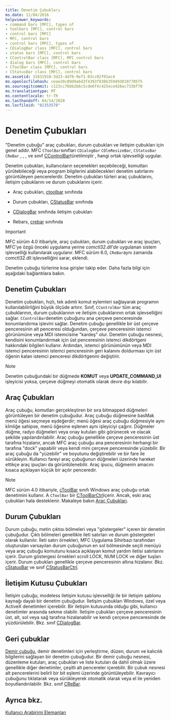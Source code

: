 ```yaml
---
title: Denetim Çubukları
ms.date: 11/04/2016
helpviewer_keywords:
- command bars [MFC], types of
- toolbars [MFC], control bars
- control bars [MFC]
- MFC, control bars
- control bars [MFC], types of
- CDialogBar class [MFC], control bars
- status bars [MFC], control bars
- CControlBar class [MFC], MFC control bars
- dialog bars [MFC], control bars
- CToolBar class [MFC], control bars
- CStatusBar class [MFC], control bars
ms.assetid: 31831910-3d23-4d70-9e71-03cc02f01ec4
ms.openlocfilehash: ceae20c89d9a6d3f4393f838b3594938107785f5
ms.sourcegitcommit: c123cc76bb2b6c5cde6f4c425ece420ac733bf70
ms.translationtype: MT
ms.contentlocale: tr-TR
ms.lasthandoff: 04/14/2020
ms.locfileid: "81353578"
---
```

# <a name="control-bars"></a>Denetim Çubukları

"Denetim çubuğu" araç çubukları, durum çubukları ve iletişim çubukları için genel addır. MFC `CToolBar`sınıfları `CDialogBar` `COleResizeBar`, `CStatusBar` `CReBar` , , , ve sınıf [CControlBar](../mfc/reference/ccontrolbar-class.md)türetilmiştir , hangi ortak işlevselliği uygular.

Denetim çubukları, kullanıcıların seçenekleri seçebileceği, komutları yürütebileceği veya program bilgilerini alabilecekleri denetim satırlarını görüntüleyen pencerelerdir. Denetim çubukları türleri araç çubuklarını, iletişim çubuklarını ve durum çubuklarını içerir.

- Araç çubukları, [ctoolbar](../mfc/reference/ctoolbar-class.md) sınıfında

- Durum çubukları, [CStatusBar](../mfc/reference/cstatusbar-class.md) sınıfında

- [CDialogBar](../mfc/reference/cdialogbar-class.md) sınıfında iletişim çubukları

- Rebars, [crebar](../mfc/reference/crebar-class.md) sınıfında

> [!IMPORTANT]
> MFC sürüm 4.0 itibariyle, araç çubukları, durum çubukları ve araç ipuçları, MFC'ye özgü önceki uygulama yerine *comctl32.dll'de* uygulanan sistem işlevselliği kullanılarak uygulanır. MFC sürüm 6.0, `CReBar`aynı zamanda comctl32.dll işlevselliğini sarar, eklendi.

Denetim çubuğu türlerine kısa girişler takip eder. Daha fazla bilgi için aşağıdaki bağlantılara bakın.

## <a name="control-bars"></a>Denetim Çubukları

Denetim çubukları, hızlı, tek adımlı komut eylemleri sağlayarak programın kullanılabilirliğini büyük ölçüde artırır. Sınıf, `CControlBar` tüm araç çubuklarının, durum çubuklarının ve iletişim çubuklarının ortak işlevselliğini sağlar. `CControlBar`denetim çubuğunu ana çerçeve penceresinde konumlandırma işlevini sağlar. Denetim çubuğu genellikle bir üst çerçeve penceresinin alt penceresi olduğundan, çerçeve penceresinin istemci görünümüne veya MDI istemcisine "kardeş" olur. Denetim çubuğu nesnesi, kendisini konumlandırmak için üst penceresinin istemci dikdörtgeni hakkındaki bilgileri kullanır. Ardından, istemci görünümünün veya MDI istemci penceresinin istemci penceresinin geri kalanını doldurması için üst öğenin kalan istemci penceresi dikdörtgenini değiştirir.

> [!NOTE]
> Denetim çubuğundaki bir düğmede **KOMUT** veya **UPDATE_COMMAND_UI** işleyicisi yoksa, çerçeve düğmeyi otomatik olarak devre dışı kılabilir.

## <a name="toolbars"></a>Araç Çubukları

Araç çubuğu, komutları gerçekleştiren bir sıra bitmapped düğmeleri görüntüleyen bir denetim çubuğudur. Araç çubuğu düğmesine basMak menü öğesi seçmeye eşdeğerdir; menü öğesi araç çubuğu düğmesiyle aynı kİmliğe sahipse, menü öğesine eşlenen aynı işleyiciyi çağırır. Düğmeler düğme, radyo düğmeleri veya onay kutuları gibi görünecek ve olacak şekilde yapılandırılabilir. Araç çubuğu genellikle çerçeve penceresinin üst tarafına hizalanır, ancak MFC araç çubuğu ana penceresinin herhangi bir tarafına "dock" yapabilir veya kendi mini çerçeve penceresinde yüzebilir. Bir araç çubuğu da "yüzebilir" ve boyutunu değiştirebilir ve bir fare ile sürükleyin. Kullanıcı fareyi araç çubuğunun düğmeleri üzerinde hareket ettikçe araç ipuçları da görüntülenebilir. Araç ipucu, düğmenin amacını kısaca açıklayan küçük bir açılır penceredir.

> [!NOTE]
> MFC sürüm 4.0 itibariyle, [cToolBar](../mfc/reference/ctoolbar-class.md) sınıfı Windows araç çubuğu ortak denetimini kullanır. A `CToolBar` bir [CToolBarCtrl](../mfc/reference/ctoolbarctrl-class.md)içerir. Ancak, eski araç çubukları hala desteklenir. Makaleye bakın [Araç Çubukları](../mfc/mfc-toolbar-implementation.md).

## <a name="status-bars"></a>Durum Çubukları

Durum çubuğu, metin çıktısı bölmeleri veya "göstergeler" içeren bir denetim çubuğudur. Çıktı bölmeleri genellikle ileti satırları ve durum göstergeleri olarak kullanılır. İleti satırı örnekleri, MFC Uygulama Sihirbazı tarafından oluşturulan varsayılan durum çubuğunun en sol bölmesinde seçili menüyü veya araç çubuğu komutunu kısaca açıklayan komut yardım iletisi satırlarını içerir. Durum göstergesi örnekleri scroll LOCK, NUM LOCK ve diğer tuşları içerir. Durum çubukları genellikle çerçeve penceresinin altına hizalanır. Bkz. [cStatusBar](../mfc/reference/cstatusbar-class.md) ve sınıf [CStatusBarCtrl](../mfc/reference/cstatusbarctrl-class.md).

## <a name="dialog-bars"></a>İletişim Kutusu Çubukları

İletişim çubuğu, modeless iletişim kutusu işlevselliği ile bir iletişim şablonu kaynağı dayalı bir denetim çubuğudur. İletişim çubukları Windows, özel veya ActiveX denetimleri içerebilir. Bir iletişim kutusunda olduğu gibi, kullanıcı denetimler arasında sekme olabilir. İletişim çubukları çerçeve penceresinin üst, alt, sol veya sağ tarafına hizalanabilir ve kendi çerçeve penceresinde de yüzdürülebilir. Bkz. sınıf [CDialogBar](../mfc/reference/cdialogbar-class.md).

## <a name="rebars"></a>Geri çubuklar

[Demir çubuğu,](../mfc/using-crebarctrl.md) demir denetimleri için yerleştirme, düzen, durum ve kalıcılık bilgilerini sağlayan bir denetim çubuğudur. Bir demir çubuğu nesnesi, düzenleme kutuları, araç çubukları ve liste kutuları da dahil olmak üzere genellikle diğer denetimler, çeşitli alt pencereler içerebilir. Bir çubuk nesnesi alt pencerelerini belirli bir bit eşlemi üzerinde görüntüleyebilir. Kavrayıcı çubuğunu tıklatarak veya sürükleyerek otomatik olarak veya el ile yeniden boyutlandırılabilir. Bkz. sınıf [CReBar](../mfc/reference/crebar-class.md).

## <a name="see-also"></a>Ayrıca bkz.

[Kullanıcı Arabirimi Elemanları](../mfc/user-interface-elements-mfc.md)
